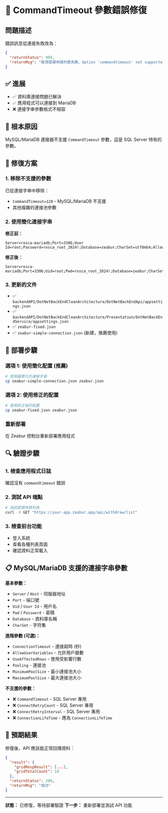 # 🔧 CommandTimeout 參數錯誤修復

## 問題描述
錯誤訊息從連接失敗改為：
```json
{
  "returnStatus": 999,
  "returnMsg": "取得提領申請列表失敗、Option 'commandtimeout' not supported."
}
```

## ✅ 進展
- ✅ 資料庫連接問題已解決
- ✅ 應用程式可以連接到 MariaDB
- ❌ 連接字串參數格式不相容

## 🎯 根本原因
MySQL/MariaDB 連接器不支援 `CommandTimeout` 參數，這是 SQL Server 特有的參數。

## 🔧 修復方案

### 1. 移除不支援的參數
已從連接字串中移除：
- `CommandTimeout=120` - MySQL/MariaDB 不支援
- 其他複雜的連接池參數

### 2. 使用簡化連接字串
**修正前：**
```
Server=rosca-mariadb;Port=3306;User Id=root;Password=rosca_root_2024!;Database=zeabur;CharSet=utf8mb4;AllowUserVariables=True;UseAffectedRows=False;ConnectionTimeout=60;CommandTimeout=120;Pooling=true;MinimumPoolSize=5;MaximumPoolSize=100;ConnectionLifeTime=300;ConnectRetryCount=3;ConnectRetryInterval=10;
```

**修正後：**
```
Server=rosca-mariadb;Port=3306;Uid=root;Pwd=rosca_root_2024!;Database=zeabur;CharSet=utf8mb4;
```

### 3. 更新的文件
- ✅ `backendAPI/DotNetBackEndCleanArchitecture/DotNetBackEndApi/appsettings.json`
- ✅ `backendAPI/DotNetBackEndCleanArchitecture/Presentation/DotNetBackEndService/appsettings.json`
- ✅ `zeabur-fixed.json`
- ✅ `zeabur-simple-connection.json` (新建，推薦使用)

## 🚀 部署步驟

### 選項 1: 使用簡化配置 (推薦)
```bash
# 使用最簡化的連接字串
cp zeabur-simple-connection.json zeabur.json
```

### 選項 2: 使用修正的配置
```bash
# 使用修正後的配置
cp zeabur-fixed.json zeabur.json
```

### 重新部署
在 Zeabur 控制台重新部署應用程式

## 🔍 驗證步驟

### 1. 檢查應用程式日誌
確認沒有 `commandtimeout` 錯誤

### 2. 測試 API 端點
```bash
# 測試提領申請列表
curl -X GET "https://your-app.zeabur.app/api/withdraw/list"
```

### 3. 檢查前台功能
- 登入系統
- 查看各種列表頁面
- 確認資料正常載入

## 📋 MySQL/MariaDB 支援的連接字串參數

**基本參數：**
- `Server` / `Host` - 伺服器地址
- `Port` - 端口號
- `Uid` / `User Id` - 用戶名
- `Pwd` / `Password` - 密碼
- `Database` - 資料庫名稱
- `CharSet` - 字符集

**進階參數 (可選)：**
- `ConnectionTimeout` - 連接超時 (秒)
- `AllowUserVariables` - 允許用戶變數
- `UseAffectedRows` - 使用受影響行數
- `Pooling` - 連接池
- `MinimumPoolSize` - 最小連接池大小
- `MaximumPoolSize` - 最大連接池大小

**不支援的參數：**
- ❌ `CommandTimeout` - SQL Server 專用
- ❌ `ConnectRetryCount` - SQL Server 專用
- ❌ `ConnectRetryInterval` - SQL Server 專用
- ❌ `ConnectionLifeTime` - 應為 `ConnectionLifeTime`

## 🎉 預期結果
修復後，API 應該能正常回傳資料：
```json
{
  "result": {
    "gridRespResult": [...],
    "gridTotalCount": 10
  },
  "returnStatus": 200,
  "returnMsg": "成功"
}
```

---

**狀態：** 已修復，等待部署驗證
**下一步：** 重新部署並測試 API 功能